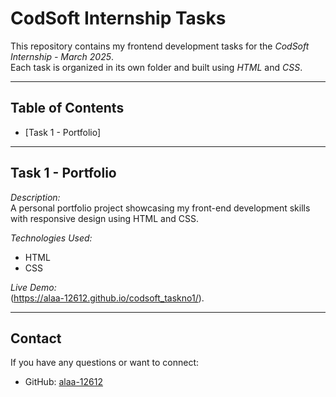 # CodSoft Internship Tasks

This repository contains my frontend development tasks for the *CodSoft Internship - March 2025*.  
Each task is organized in its own folder and built using *HTML* and *CSS*.

---

## Table of Contents
- [Task 1 - Portfolio]

---

## Task 1 - Portfolio

*Description:*  
A personal portfolio project showcasing my front-end development skills with responsive design using HTML and CSS.

*Technologies Used:*  
- HTML  
- CSS


*Live Demo:*  
(https://alaa-12612.github.io/codsoft_taskno1/).

---


## Contact

If you have any questions or want to connect:

- GitHub: [alaa-12612](https://github.com/alaa-12612)
